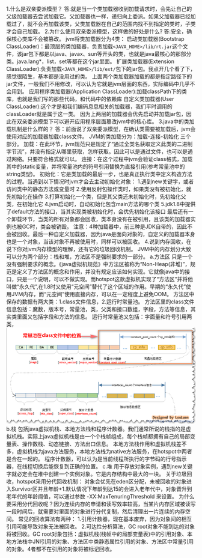 1.什么是双亲委派模型？
答:就是当一个类加载器收到加载请求时，会先让自己的父级加载器去尝试加载它。父加载器也一样，递归向上委派。如果父加载器已经加载过了，就不会再加载该类，父类加载器在自己的范围内找不到指定的类时，子类才会自己加载。
2.为什么使用双亲委派模型，这样做的好处是什么?
答:安全，确保核心类库不会被篡改。
jvm将类加载器分为4类：
启动类加载器(Bootstrap ClassLoader)：最顶层的类加载器，负责加载`<JAVA_HOME>/lib/rt.jar`这个文件，该jar包下都是以java、javax、sun等开头的类，也就是java最核心的那部分类。java.lang*，list，set等都在这个jar里面。
扩展类加载器(Extension ClassLoader):负责加载`<JAVA_HOME>/lib/ext/`包下的jar包。我点开几个看了下，感觉很陌生，基本都是没用过的类。
上面两个类加载器加载的都是指定路径下的jar文件，一般我们不用修改，可以认为它就是jvm层面的东西，实际编码中几乎不会用到。
应用程序类加载器(Application ClassLoader):加载classPath下的类库，也就是我们写的那些代码，和代码中的依赖库
自定义类加载器(User ClassLoader):这个才是和我们编码息息相关的加载器，我们平时调用的classLoader就是属于这一类。
因为上两层的加载器会优先启动并加载jar包，因此在双亲委派模型下可以避开应用程序层面篡改jvm中的核心库。
3.java中的类加载机制是什么样的？
答：前面说了双亲委派模型，在确认类需要被加载后，jvm会使用对应的加载器加载class文件。
JVM的类加载分为：加载-连接-初始化 三个部分。
加载：在此环节，jvm规范只是规定了“通过全类名获取定义此类的二进制字节流”，并没有指定从哪里获取，怎样获取。因此可以是通过文件，也可以是通过网络。只要符合格式就可以。
连接：在这个过程中jvm会验证class格式，加载其中的static变量，并将常量池内的符号引用替换为直接引用(参考常量池中的string类型)。
初始化：它是类加载的最后一步，也是真正执行类中定义构造方法的过程。当遇到以下情况时jvm才会去主动初始化对象：
  1.遇到new关键字，或者访问类中的静态方法或变量时
  2.使用反射包操作类时，如果类没有被初始化，就先初始化在操作
  3.打算初始化一个类，但是其父类还未初始化时，先初始化父类，在初始化它
  4.jvm启动时，自动初始化包含main方法的哪个类
  5.jdk1.8中提供了default方法的接口，当其实现类被初始化时，会优先初始化该接口
最后还有一个卸载环节，当类的所有对象都会回收，类本身没有在被引用，且该类的加载器实例也被GC时，类会被销毁。
注意：4种加载器中，前三种是JDK自带的，因此不会被回收。最后一种自定义加载器，因为java是面向对象的，自定义的加载器本身也是一个对象，当该对象不再被使用时，同样可以被回收。
4.说到内存回收，在说下你对jvm内存模型的理解，还有它的垃圾回收机制。
JVM中的内存划分大致可以分为两个部分：栈和堆，方法区不是强制要求的一部分。
a.方法区 只是一个没有强制要求的概念。《java虚拟机规范》中方法区被称为“Non-Heap(非堆)”，规范是定义了方法区的概念和作用，并没有规定应该如何实现。它就像java中的接口，只是一个说明，可以不做实现。而hotspot这款虚拟机实现了“方法区”并将他叫做“永久代”,在1.8时又使用“元空间”替代了这个区域的作用。早期的“永久代”使用JVM内存，而“元空间”使用直接内存，可以在一定程度上避免OOM。
方法区中保存的数据有两大类：1.class文件信息，2.运行时常量池。
方法区里的class文件信息包括：魔数，版本号，常量池，类，父类和接口数组，字段，方法等信息，其实类里面又包括字段和方法的信息。
运行时常量池又包括：字面量和符号引用两类，
![方法区中的class文件信息.png](./img/方法区中的class文件信息.png)
b.栈 包括java虚拟机栈、本地方法栈和程序计数器。我们通常所说的栈指的是虚拟机栈。实际上java虚拟机栈是由一个个栈帧组成，每个栈帧都拥有自己的局部变量表、操作数栈、动态链接、方法出口信息。
本地方法栈作用和虚拟机栈差不多，虚拟机栈为java方法服务，本地方法栈为native方法服务，在hotspot中两者是合在一起的。
程序计数器，可以认为是当前线程所执行的字节码的行号指示器，在线程切换后能恢复到正确的位置。
c.堆 用于存放对象实例，遇到new关键字就必定会在堆中创建一个实例对象。它是内存结构中最大的一块。
关于垃圾回收，hotspot采用分代回收机制：
对象会优先在eden区分配，未被回收的对象进入Survivor区并且年龄+1.默认情况下年龄到达15的会进入老年代中，对象晋升到老年代的年龄阈值，可以通过参数 -XX:MaxTenuringThreshold 来设置。
为什么要采用分代回收呢？因为连续内存的申请和读写效率较高，当某片内存区域被读写一段时间后，就需要对里面的对象进行分代复制，然后清理出一片连续的内存空间。
常见的回收算法有两种：
1.引用计数器，现在基本废弃，因为对象间的相互引用可能导致对象无法被回收。
2.可达性分析算法，GC root对象不能到达的对象将被回收。GC root对象包括：虚拟机栈(栈帧中的局部变量表)中的引用对象、本地方法栈中JNI引用的对象、方法区中类静态属性引用的对象、方法区中常量引用的对象。4者都不在引用的对象将被标记回收。
